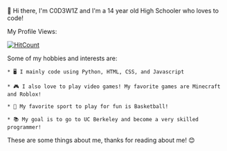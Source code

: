 👋 Hi there, I'm C0D3W1Z and I'm a 14 year old High Schooler who loves to code!

My Profile Views:

[![HitCount](https://hits.dwyl.com/C0D3W1Z/C0D3W1Z/C0D3W1Z.svg?style=flat)](http://hits.dwyl.com/C0D3W1Z/C0D3W1Z/C0D3W1Z)

Some of my hobbies and interests are:

`* 🖥️ I mainly code using Python, HTML, CSS, and Javascript`

`* 🎮 I also love to play video games! My favorite games are Minecraft and Roblox!`

`* 🏀 My favorite sport to play for fun is Basketball!`

`* 📚 My goal is to go to UC Berkeley and become a very skilled programmer!`

These are some things about me, thanks for reading about me! 😊
